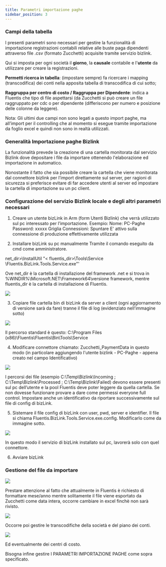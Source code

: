 ```yaml
---
title: Parametri importazione paghe
sidebar_position: 3
---
```


### Campi della tabella

I presenti parametri sono necessari per gestire la funzionalità di importazione registrazioni contabili relative alle buste paga dipendenti attraverso file .csv (formato Zucchetti) acquisite tramite servizio bizlink.

Qui si imposta per ogni società il **giorno**, la **causale** contabile e l'**utente** da utilizzare per creare la registrazioni.

**Permetti ricerca in tabella**: (impostare sempre) fa ricercare i mapping (transcodifica) dei conti nella apposita tabella di transcodifica di cui sotto;
 
**Raggruppa per centro di costo / Raggruppa per Dipendente**: indica a Fluentis che tipo di file aspettarsi (da Zucchetti si può creare un file raggruppato per cdc o per dipendente (differiscono per numero e posizione delle colonne da leggere).

Nota: Gli ultimi due campi non sono legati a questo import paghe, ma all’import per il controlling che al momento si esegue tramite importazione da foglio excel e quindi non sono in realtà utilizzati.

### Generalità Importazione paghe Bizlink

La funzionalità prevede la creazione di una cartella monitorata dal servizio Bizlink dove depositare i file da importare ottenendo l'elaborazione ed importazione in automatico. 

Nonostante il fatto che sia possibile creare la cartella che viene monitorata dal connettore bizlink per l’import direttamente sul server, per ragioni di sicurezza si preferisce evitare di far accedere utenti al server ed impostare la cartella di importazione su un pc client.

### Configurazione del servizio Bizlink locale e degli altri parametri necessari

1. Creare un utente bizLink in Arm (form Utenti Bizlink) che verrà utilizzato sul pc interessato per l’importazione.
Esempio: Nome: PC-Paghe Password: xxxxx Griglia Connessioni: Spuntare E' attivo sulla connessione di produzione effettivamente utilizzata

2. Installare bizLink su pc manualmente
    Tramite il comando eseguito da cmd come amministratore.

net_dir>\InstallUtil "< fluentis_dir>\Tools\Service \Fluentis.BizLink.Tools.Service.exe"'

Ove net_dir è la cartella di installazione del framework .net e si trova in %WINDIR%\Microsoft.NET\Framework64\versione framework, mentre fluentis_dir è la cartella di installazione di Fluentis.

![](/img/it-it/configurations/parameters/finance/payroll1.png)

3. Copiare file cartella bin di bizLink da server a client (ogni aggiornamento di versione sarà da fare) tranne il file di log (evidenziato nell’immagine sotto)

![](/img/it-it/configurations/parameters/finance/payroll2.png)

Il percorso standard è questo: C:\Program Files (x86)\Fluentis\Fluentis\Bin\Tools\Service

4. Modificare connettore chiamato: Zucchetti_PaymentData in questo modo (in particolare aggiungendo l'utente bizlink - PC-Paghe - appena creato nel campo Identificativo)

![](/img/it-it/configurations/parameters/finance/payroll5.png)

I percorsi dei file (esempio C:\Temp\Bizlink\Incoming ; C:\Temp\Bizlink\Processed ; C:\Temp\Bizlink\Failed) devono essere presenti sul pc dell’utente e la pool Fluentis deve poter leggere da quella cartella. Se non dovesse funzionare provare a dare come permessi everyone full control.
Impostare anche un identificativo da riportare successivamente sul file di config di bizLink.



5. Sistemare il file config di bizLink con user, pwd, server e identifier. Il file si chiama Fluentis.BizLink.Tools.Service.exe.config. 
Modificarlo come da immagine sotto.

![](/img/it-it/configurations/parameters/finance/payroll4.png)
 
In questo modo il servizio di bizLink installato sul pc, lavorerà solo con quel connettore.

6. Avviare bizLink


### Gestione del file da importare



![](/img/it-it/configurations/parameters/finance/payroll7.png)

Prestare attenzione al fatto che attualmente in Fluentis è richiesto di formattare mese/anno mentre solitamente il file viene esportato da Zucchetti come data intera, occorre cambiare in excel finchè non sarà rivisto.

![](/img/it-it/configurations/parameters/finance/payroll8.png)

Occorre poi gestire le transcodifiche della società e del piano dei conti.

![](/img/it-it/configurations/parameters/finance/payroll9.png)

Ed eventualmente dei centri di costo.

Bisogna infine gestire I PARAMETRI IMPORTAZIONE PAGHE come sopra specificato.